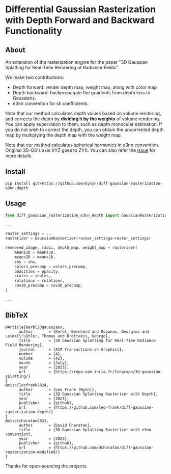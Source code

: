 # Differential Gaussian Rasterization with Depth Forward and Backward Functionality

## About

An extension of the rasterization engine for the paper "3D Gaussian Splatting for Real-Time Rendering of Radiance Fields". 

We make two contributions: 
* Depth forward: render depth map, weight map, along with color map 
* Depth backward: backpropagate the graidents from depth loss to Gaussians.
* e3nn convention for sh coefficients.

Note that our method calculates depth values based on volume rendering, and  corrects the depth by **dividing it by the weights** of volume rendering. You can apply supervision to them, such as depth  monocular estimation. If you do not wish to correct the depth, you can obtain the uncorrected  depth map by multiplying the depth map with the weight map.

Note that our method calculates spherical harmonics in e3nn convention. Original 3D-GS's axis XYZ goes to ZYX. You can also refer the [issue](https://github.com/graphdeco-inria/gaussian-splatting/issues/176) for more details.

## Install

```shell
pip install git+https://github.com/Gynjn/diff-gaussian-rasterization-e3nn-depth
```



## Usage

```python
from diff_gaussian_rasterization_e3nn_depth import GaussianRasterizationSettings, GaussianRasterizer

...

raster_settings = ...
rasterizer = GaussianRasterizer(raster_settings=raster_settings)    

rendered_image, radii, depth_map, weight_map = rasterizer(
    means3D = means3D, 
    means2D = means2D,  
    shs = shs,          
    colors_precomp = colors_precomp,
    opacities = opacity, 
    scales = scales,   
    rotations = rotations,  
    cov3D_precomp = cov3D_precomp,
)

...
```



<section class="section" id="BibTeX">
  <div class="container is-max-desktop content">
    <h2 class="title">BibTeX</h2>
    <pre><code>@Article{kerbl3Dgaussians,
      author       = {Kerbl, Bernhard and Kopanas, Georgios and Leimk{\"u}hler, Thomas and Drettakis, George},
      title        = {3D Gaussian Splatting for Real-Time Radiance Field Rendering},
      journal      = {ACM Transactions on Graphics},
      number       = {4},
      volume       = {42},
      month        = {July},
      year         = {2023},
      url          = {https://repo-sam.inria.fr/fungraph/3d-gaussian-splatting/}
}
@misc{leofrank2024,
      author       = {Leo Frank (Wynn)},
      title        = {3D Gaussian Splatting Rasterizer with Depth},
      year         = {2024},
      publisher    = {github},
      url          = {https://github.com/leo-frank/diff-gaussian-rasterization-depth/}
}
@misc{charatan2023,
      author       = {David Charatan},
      title        = {3D Gaussian Splatting Rasterizer with e3nn convention},
      year         = {2023},
      publisher    = {github},
      url          = {https://github.com/dcharatan/diff-gaussian-rasterization-modified/}
}</code></pre>
  </div>
</section>

Thanks for open-sourcing the projects.

<!-- </code></pre>
  </div>
  <div class="container is-max-desktop content">
    <h2 class="title">BibTeX</h2>
    <pre><code>@misc{leofrank2024,
      author       = {Leo Frank (Wynn)},
      title        = {3D Gaussian Splatting Rasterizer with Depth},
      year         = {2024},
      publisher    = {github},
      url          = {https://github.com/leo-frank/diff-gaussian-rasterization-depth/}
}</code></pre>
  </div>
  <div class="container is-max-desktop content">
    <h2 class="title">BibTeX</h2>
    <pre><code>@misc{charatan2023,
      author       = {David Charatan},
      title        = {3D Gaussian Splatting Rasterizer with e3nn package convention},
      year         = {2023},
      publisher    = {github},
      url          = {https://github.com/dcharatan/diff-gaussian-rasterization-modified/}
}</code></pre>
  </div>  
</section> -->

<!-- 
<section class="section" id="BibTeX">
  <div class="container is-max-desktop content">
    <h2 class="title">BibTeX</h2>
    <pre><code>@misc{leofrank2024,
      author       = {Leo Frank (Wynn)},
      title        = {3D Gaussian Splatting Rasterizer with Depth},
      year         = {2024},
      publisher    = {github},
      url          = {https://github.com/leo-frank/diff-gaussian-rasterization-depth/}
}</code></pre>
  </div>
</section>


<section class="section" id="BibTeX">
  <div class="container is-max-desktop content">
    <h2 class="title">BibTeX</h2>
    <pre><code>@misc{leofrank2024,
      author       = {David Charatan},
      title        = {3D Gaussian Splatting Rasterizer with e3nn package convention},
      year         = {2023},
      publisher    = {github},
      url          = {https://github.com/dcharatan/diff-gaussian-rasterization-modified/}
}</code></pre>
  </div>
</section> -->